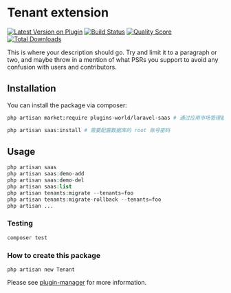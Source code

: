 # Tenant extension

[![Latest Version on Plugin](https://img.shields.io/packagist/v/plugins-world/tenant.svg?style=flat-square)](https://packagist.org/packages/plugins-world/tenant)
[![Build Status](https://img.shields.io/travis/plugins-world/tenant/master.svg?style=flat-square)](https://travis-ci.org/plugins-world/tenant)
[![Quality Score](https://img.shields.io/scrutinizer/g/plugins-world/tenant.svg?style=flat-square)](https://scrutinizer-ci.com/g/plugins-world/tenant)
[![Total Downloads](https://img.shields.io/packagist/dt/plugins-world/tenant.svg?style=flat-square)](https://packagist.org/packages/plugins-world/tenant)

This is where your description should go. Try and limit it to a paragraph or two, and maybe throw in a mention of what PSRs you support to avoid any confusion with users and contributors.

## Installation

You can install the package via composer:

```bash
php artisan market:require plugins-world/laravel-saas # 通过应用市场管理器安装插件

php artisan saas:install # 需要配置数据库的 root 账号密码
```

## Usage

``` php
php artisan saas
php artisan saas:demo-add
php artisan saas:demo-del
php artisan saas:list
php artisan tenants:migrate --tenants=foo
php artisan tenants:migrate-rollback --tenants=foo
php artisan ...
```

### Testing

``` bash
composer test
```

### How to create this package

`php artisan new Tenant`

Please see [plugin-manager](https://github.com/fresns/plugin-manager) for more information.
